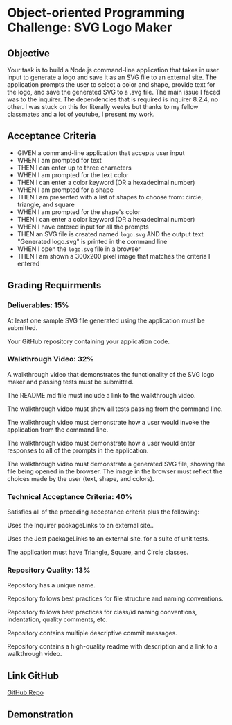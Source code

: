 # Object-oriented Programming Challenge: SVG Logo Maker

## Objective

Your task is to build a Node.js command-line application that takes in user input to generate a logo and save it as an SVG file to an external site. The application prompts the user to select a color and shape, provide text for the logo, and save the generated SVG to a .svg file. The main issue I faced was to the inquirer. The dependencies that is required is inquirer 8.2.4, no other. I was stuck on this for literally weeks but thanks to my fellow classmates and a lot of youtube, I present my work.

## Acceptance Criteria

- GIVEN a command-line application that accepts user input
- WHEN I am prompted for text
- THEN I can enter up to three characters
- WHEN I am prompted for the text color
- THEN I can enter a color keyword (OR a hexadecimal number)
- WHEN I am prompted for a shape
- THEN I am presented with a list of shapes to choose from: circle, triangle, and square
- WHEN I am prompted for the shape's color
- THEN I can enter a color keyword (OR a hexadecimal number)
- WHEN I have entered input for all the prompts
- THEN an SVG file is created named `logo.svg`
  AND the output text "Generated logo.svg" is printed in the command line
- WHEN I open the `logo.svg` file in a browser
- THEN I am shown a 300x200 pixel image that matches the criteria I entered

## Grading Requirments

### Deliverables: 15%

At least one sample SVG file generated using the application must be submitted.

Your GitHub repository containing your application code.

### Walkthrough Video: 32%

A walkthrough video that demonstrates the functionality of the SVG logo maker and passing tests must be submitted.

The README.md file must include a link to the walkthrough video.

The walkthrough video must show all tests passing from the command line.

The walkthrough video must demonstrate how a user would invoke the application from the command line.

The walkthrough video must demonstrate how a user would enter responses to all of the prompts in the application.

The walkthrough video must demonstrate a generated SVG file, showing the file being opened in the browser. The image in the browser must reflect the choices made by the user (text, shape, and colors).

### Technical Acceptance Criteria: 40%

Satisfies all of the preceding acceptance criteria plus the following:

Uses the Inquirer packageLinks to an external site..

Uses the Jest packageLinks to an external site. for a suite of unit tests.

The application must have Triangle, Square, and Circle classes.

### Repository Quality: 13%

Repository has a unique name.

Repository follows best practices for file structure and naming conventions.

Repository follows best practices for class/id naming conventions, indentation, quality comments, etc.

Repository contains multiple descriptive commit messages.

Repository contains a high-quality readme with description and a link to a walkthrough video.

## Link GitHub

[GitHub Repo](https://github.com/Kenlau94/whyAgraphicDesigner)

## Demonstration
